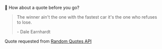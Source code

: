 📣 How about a quote before you go?

> The winner ain't the one with the fastest car it's the one who refuses to lose.
>
> <p>- Dale Earnhardt</p>

Quote requested from [Random Quotes API](https://github.com/lukePeavey/quotable)
